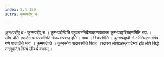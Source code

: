 ```yaml
---
index: 5.4.139
sutra: कुम्भपदीषु च

---
```

_कुम्भपदीषु च_ - कुम्भपदीषु च । कुम्भपदीष्विति बहुवचननिर्देशाद्गणपाठाच्च कुम्भपद्यादिग्रहणमिति भावः । ङीप् चेति ।पादोऽन्यतरस्या॑मिति विकल्पापवाद इति । भावः । स्त्रियामिति । कुम्भपद्यादीनां स्त्रीलिङ्गानामेव गणे पाठादिति भावः । कुम्भपदीति । कुम्भस्येव पादावस्येति विग्रहः ।पदास्य लोपोऽहस्त्यादिभ्यः॑ इति लोपे सिद्धे तदनुवादेन नित्यं ङीबर्थं वचनम् ।